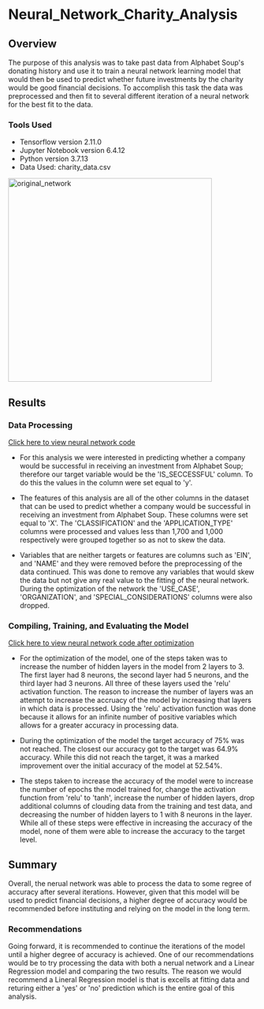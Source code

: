 # Neural_Network_Charity_Analysis

## Overview

The purpose of this analysis was to take past data from Alphabet Soup's donating history and use it to train a neural network learning model that would then be used to predict whether future investments by the charity would be good financial decisions. To accomplish this task the data was preprocessed and then fit to several different iteration of a neural network for the best fit to the data.

### Tools Used

* Tensorflow version 2.11.0
* Jupyter Notebook version 6.4.12
* Python version 3.7.13
* Data Used: charity_data.csv

<img width="413" alt="original_network" src="https://user-images.githubusercontent.com/112291888/215143950-87f1f3f3-00fd-43e3-aca4-8af92f2d55d0.png">

## Results

### Data Processing

<a href="https://github.com/cmason1996/Neural_Network_Charity_Analysis/blob/main/AlphabetSoupCharity.ipynb" target="_blank">Click here to view neural network code</a>

* For this analysis we were interested in predicting whether a company would be successful in receiving an investment from Alphabet Soup; therefore our target variable would be the 'IS_SECCESSFUL' column. To do this the values in the column were set equal to 'y'.

* The features of this analysis are all of the other columns in the dataset that can be used to predict whether a company would be successful in receiving an investment from Alphabet Soup. These columns were set equal to 'X'. The 'CLASSIFICATION' and the 'APPLICATION_TYPE' columns were processed and values less than 1,700 and 1,000 respectively were grouped together so as not to skew the data.

* Variables that are neither targets or features are columns such as 'EIN', and 'NAME' and they were removed before the preprocessing of the data continued. This was done to remove any variables that would skew the data but not give any real value to the fitting of the neural network. During the optimization of the network the 'USE_CASE', 'ORGANIZATION', and 'SPECIAL_CONSIDERATIONS' columns were also dropped.

### Compiling, Training, and Evaluating the Model

<a href="https://github.com/cmason1996/Neural_Network_Charity_Analysis/blob/main/AlphabetSoupCharity_Optimization.ipynb" target="_blank">Click here to view neural network code after optimization</a>

* For the optimization of the model, one of the steps taken was to increase the number of hidden layers in the model from 2 layers to 3. The first layer had 8 neurons, the second layer had 5 neurons, and the third layer had 3 neurons. All three of these layers used the 'relu' activation function. The reason to increase the number of layers was an attempt to increase the accruacy of the model by increasing that layers in which data is processed. Using the 'relu' activation function was done because it allows for an infinite number of positive variables which allows for a greater accuracy in processing data. 

* During the optimization of the model the target accuracy of 75% was not reached. The closest our accuracy got to the target was 64.9% accuracy. While this did not reach the target, it was a marked improvement over the initial accuracy of the model at 52.54%.

* The steps taken to increase the accuracy of the model were to increase the number of epochs the model trained for, change the activation function from 'relu' to 'tanh', increase the number of hidden layers, drop additional columns of clouding data from the training and test data, and decreasing the number of hidden layers to 1 with 8 neurons in the layer. While all of these steps were effective in increasing the accuracy of the model, none of them were able to increase the accuracy to the target level.

## Summary

Overall, the nerual network was able to process the data to some regree of accuracy after several iterations. However, given that this model will be used to predict financial decisions, a higher degree of accuracy would be recommended before instituting and relying on the model in the long term. 

### Recommendations

Going forward, it is recommended to continue the iterations of the model until a higher degree of accuracy is achieved. One of our recommendations would be to try processing the data with both a nerual network and a Linear Regression model and comparing the two results. The reason we would recommend a Lineral Regression model is that is excells at fitting data and returing either a 'yes' or 'no' prediction which is the entire goal of this analysis. 